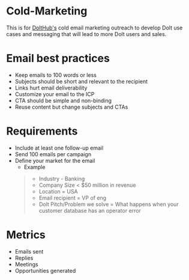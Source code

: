 # Cold-Marketing
This is for [DoltHub's](https://www.dolthub.com/) cold email marketing outreach to develop Dolt use cases and messaging that will lead to more Dolt users and sales.

# Email best practices
* Keep emails to 100 words or less
* Subjects should be short and relevant to the recipient
* Links hurt email deliverability
* Customize your email to the ICP
* CTA should be simple and non-binding
* Reuse content but change subjects and CTAs

# Requirements
* Include at least one follow-up email
* Send 100 emails per campaign 
* Define your market for the email
  * Example
   > * Industry - Banking
   > * Company Size < $50 million in revenue 
   > * Location = USA
   > * Email recipient = VP of eng
   > * Dolt Pitch/Problem we solve = What happens when your customer database has an operator error 
   


# Metrics
* Emails sent 
* Replies
* Meetings
* Opportunities generated


